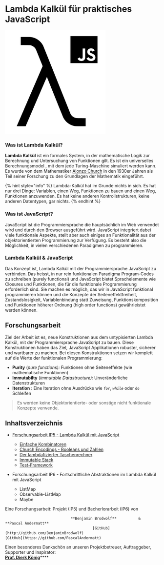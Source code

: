 # Lambda Kalkül für praktisches JavaScript

![](.gitbook/assets/repoimage.png)

  
  


### Was ist Lambda Kalkül?

**Lambda Kalkül** ist ein formales System, in der mathematische Logik zur Berechnung und Untersuchung von Funktionen gilt.  Es ist ein universelles Berechnungsmodel , mit dem jede Turing-Maschine simuliert werden kann. Es wurde von dem Mathematiker [Alonzo Church](https://en.wikipedia.org/wiki/Alonzo_Church) in den 1930er Jahren als Teil seiner Forschung zu den Grundlagen der Mathematik eingeführt.

{% hint style="info" %}
Lambda-Kalkül hat im Grunde nichts in sich. Es hat nur drei Dinge: Variablen, einen Weg, Funktionen zu bauen und einen Weg, Funktionen anzuwenden. Es hat keine anderen Kontrollstrukturen, keine anderen Datentypen, gar nichts.
{% endhint %}

### Was ist JavaScript?

JavaScript ist die Programmiersprache die hauptsächlich im Web verwendet wird und durch den Browser ausgeführt wird. JavaScript integriert dabei viele funktionale Aspekte, stellt aber auch einiges an Funktionalität aus der objektorientierten Programmierung zur Verfügung. Es besteht also die Möglichkeit, in vielen verschiedenen Paradigmen zu programmieren.

### Lambda Kalkül & JavaScript

Das Konzept ist, Lambda Kalkül mit der Programmiersprache JavaScript zu verbinden. Das heisst, in nur rein funktionalen Paradigma Program-Codes zu schreiben \(purely functional\) und JavaScript bietet Sprachelemente wie Closures und Funktionen, die für die funktionale Programmierung erforderlich sind. Sie machen es möglich, das wir in JavaScript funktional programmieren können und die Konzepte der Seiteneffektfreiheit, Zustandslosigkeit, Variablenbindung statt Zuweisung, Funktionskomposition und Funktionen höherer Ordnung \(high order functions\) gewährleistet werden können.

## Forschungsarbeit

Ziel der Arbeit ist es, neue Konstruktionen aus dem untypisierten Lambda Kalkül, mit der Programmiersprache JavaScript zu bauen. Diese Konstruktionen haben das Ziel, JavaScript Applikationen robuster, sicherer und wartbarer zu machen. Bei diesen Konstruktionen setzen wir komplett auf die Werte der funktionalen Programmierung:

* **Purity** \(_pure functions\):_   Funktionen ohne Seiteneffekte \(wie mathematische Funktionen\)
* **Immutabilty** \(_immutable Datastructure\):_  Unveränderliche Datenstrukturen
* **Iteration** : Eine Iteration ohne Ausdrücke wie _`for`_, _`while`_ oder `do` Schleifen

> Es werden keine Objektorientierte- oder sonstige nicht funktionale Konzepte verwende.

## Inhaltsverzeichnis

* [Forschungsarbeit IP5 - Lambda Kalkül mit JavaScript](https://mattwolf-corporation.gitbook.io/ip5-lambda-calculus/forschungsarbeit-ip5-lambda-kalkuel)
  * [Einfache Kombinatoren](https://mattwolf-corporation.gitbook.io/ip5-lambda-calculus/forschungsarbeit-ip5-lambda-kalkuel/einfache-kombinatoren)
  * [Church Encodings - Booleans und Zahlen](https://mattwolf-corporation.gitbook.io/ip5-lambda-calculus/forschungsarbeit-ip5-lambda-kalkuel/church-encodings-zahlen-und-boolesche-werte)
  * [Der lambdafizierter Taschenrechner](https://mattwolf-corporation.gitbook.io/ip5-lambda-calculus/forschungsarbeit-ip5-lambda-kalkuel/der-lambdafizierter-taschenrechner)
  * [Immutable Stack](https://mattwolf-corporation.gitbook.io/ip5-lambda-calculus/forschungsarbeit-ip5-lambda-kalkuel/immutable-stack)
  * [Test-Framework](https://mattwolf-corporation.gitbook.io/ip5-lambda-calculus/forschungsarbeit-ip5-lambda-kalkuel/test-framework)



* Forschungsarbeit IP6 - Fortschrittliche Abstraktionen im Lambda Kalkül mit JavaScript
  * ListMap
  * Observable-ListMap
  * Maybe



Eine Forschungsarbeit: Projekt \(IP5\) und Bacherlorarbeit \(IP6\) von  
  
                                  **Benjamin Brodwolf**          &        **Pascal Andermatt**  
                                            [GitHub](http://github.com/BenjaminBrodwolf)                                         [GitHub](https://github.com/PascalAndermatt)

Einen besonderes Dankschön an unseren Projektbetreuer, Auftraggeber, Supporter und Inspirator:  
[**Prof. Dierk König**](https://dierk.github.io/Home/)\*\*\*\*

